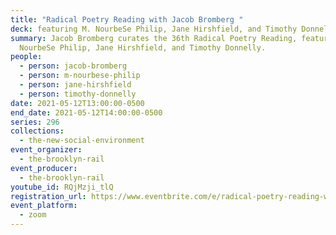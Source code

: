 ```yaml
---
title: "Radical Poetry Reading with Jacob Bromberg "
deck: featuring M. NourbeSe Philip, Jane Hirshfield, and Timothy Donnelly
summary: Jacob Bromberg curates the 36th Radical Poetry Reading, featuring M.
  NourbeSe Philip, Jane Hirshfield, and Timothy Donnelly.
people:
  - person: jacob-bromberg
  - person: m-nourbese-philip
  - person: jane-hirshfield
  - person: timothy-donnelly
date: 2021-05-12T13:00:00-0500
end_date: 2021-05-12T14:00:00-0500
series: 296
collections:
  - the-new-social-environment
event_organizer:
  - the-brooklyn-rail
event_producer:
  - the-brooklyn-rail
youtube_id: RQjMzji_tlQ
registration_url: https://www.eventbrite.com/e/radical-poetry-reading-with-jacob-bromberg-tickets-153541383411
event_platform:
  - zoom
---
```

